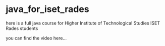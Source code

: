 # java_for_iset_rades
here is a full java course for Higher Institute of Technological Studies ISET Rades students

you can find the video here...